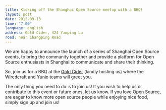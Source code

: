 ```yaml
---
title: Kicking off the Shanghai Open Source meetup with a BBQ!
layout: post
date: 2012-09-13
time: "7:00"
language: english
address: Gold Cider, 424 Yanping Lu
road: near Changping Road
---
```


We are happy to announce the launch of a series of Shanghai Open Source events, to bring the community together and provide a platform for Open Source enthusiasts in Shanghai to communicate and share their thinking.

So, join us for a BBQ at the [Gold Cider](http://www.goldcider.com) (kindly hosting us) where the [Wiredcraft](http://wiredcraft.com/) and [Yunio](http://beta.yunio.com) teams will greet you.

The only thing you need to do is to join us! If you wish to help us or contribute to this event or future ones, let us know. If you love Open Source, are eager to know more open source people while enjoying nice food, simply sign up and join us!